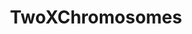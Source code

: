 ---
title: TwoXChromosomes
crosslinks:
- legaladvice
- AskReddit
- childfree
- personalfinance
- Assistance
- news
- IAmA
- OutOfTheLoop
- AskWomen
- asktransgender
- clothpads
- explainlikeimfive
- help
- sex
- Endo
- TrollXChromosomes
- menstrualcups
- '2013'
- femalefashionadvice
- science
---